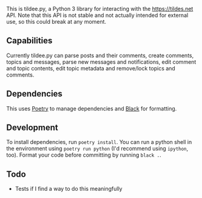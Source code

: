 This is tildee.py, a Python 3 library for interacting with the <https://tildes.net> API. Note that this API is not stable and not actually intended for external use, so this could break at any moment.

## Capabilities
Currently tildee.py can parse posts and their comments, create comments, topics and messages, parse new messages and notifications, edit comment and topic contents, edit topic metadata and remove/lock topics and comments.

## Dependencies
This uses [Poetry](https://poetry.eustace.io/) to manage dependencies and [Black](https://black.readthedocs.io/en/stable/index.html#) for formatting.

## Development
To install dependencies, run `poetry install`. You can run a python shell in the environment using `poetry run python` (I'd recommend using `ipython`, too). Format your code before committing by running `black .`.

## Todo
 - Tests if I find a way to do this meaningfully
